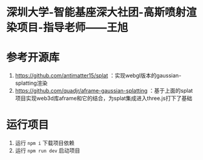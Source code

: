 # 深圳大学-智能基座深大社团-高斯喷射渲染项目-指导老师——王旭

# 参考开源库

1. https://github.com/antimatter15/splat ：实现webgl版本的gaussian-splatting渲染
2. https://github.com/quadjr/aframe-gaussian-splatting ：基于上面的splat项目实现web3d库aframe和它的结合，为splat集成进入three.js打下了基础

# 运行项目

1. 运行 ```npm i``` 下载项目依赖
2. 运行 ```npm run dev``` 启动项目